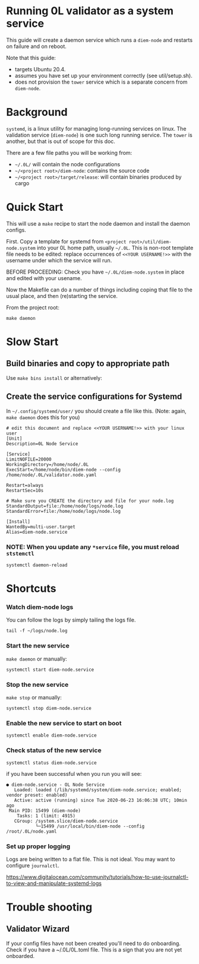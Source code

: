 # Running 0L validator as a system service
This guide will create a daemon service which runs a `diem-node` and restarts on failure and on reboot. 

Note that this guide:
- targets Ubuntu 20.4.
- assumes you have set up your environment correctly (see util/setup.sh).
- does not provision the `tower` service which is a separate concern from `diem-node`.

# Background
`systemd`, is a linux utility for managing long-running services on linux. The validation service (`diem-node`) is one such long running service. The `tower` is another, but that is out of scope for this doc.

There are a few file paths you will be working from:

- `~/.0L/` will contain the node configurations
- `~/<project root>/diem-node`: contains the source code
- `~/<project root>/target/release`: will contain binaries produced by cargo

# Quick Start

This will use a `make` recipe to start the node daemon and install the daemon configs.

First. Copy a template for systemd from `<project root>/util/diem-node.system` into your 0L home path, usually `~/.0L`. This is non-root template file needs to be edited: replace occurrences of `<<YOUR USERNAME!>>` with the username under which the service will run.

BEFORE PROCEEDING: Check you have `~/.0L/diem-node.system` in place and edited with your usename.

Now the Makefile can do a number of things including coping that file to the usual place, and then (re)starting the service.

From the project root:

`make daemon`

# Slow Start

## Build binaries and copy to appropriate path
Use `make bins install` or alternatively:


## Create the service configurations for Systemd
In `~/.config/systemd/user/` you should create a file like this. (Note: again, `make daemon` does this for you)

```
# edit this document and replace <<YOUR USERNAME!>> with your linux user
[Unit]
Description=0L Node Service

[Service]
LimitNOFILE=20000
WorkingDirectory=/home/node/.0L
ExecStart=/home/node/bin/diem-node --config /home/node/.0L/validator.node.yaml

Restart=always
RestartSec=10s

# Make sure you CREATE the directory and file for your node.log
StandardOutput=file:/home/node/logs/node.log
StandardError=file:/home/node/logs/node.log

[Install]
WantedBy=multi-user.target
Alias=diem-node.service

```
### NOTE: When you update any `*service` file, you must reload `ststemctl`
`systemctl daemon-reload`


# Shortcuts 

### Watch diem-node logs

You can follow the logs by simply tailing the logs file.

`tail -f ~/logs/node.log`

### Start the new service
`make daemon` or manually:

`systemctl start diem-node.service`

### Stop the new service
`make stop` or manually:

`systemctl stop diem-node.service`

### Enable the new service to start on boot
`systemctl enable diem-node.service`

### Check status of the new service
`systemctl status diem-node.service`

if you have been successful when you run you will see:
```
● diem-node.service - OL Node Service
   Loaded: loaded (/lib/systemd/system/diem-node.service; enabled; vendor preset: enabled)
   Active: active (running) since Tue 2020-06-23 16:06:38 UTC; 10min ago
 Main PID: 15499 (diem-node)
    Tasks: 1 (limit: 4915)
   CGroup: /system.slice/diem-node.service
           └─15499 /usr/local/bin/diem-node --config /root/.0L/node.yaml
```

### Set up proper logging

Logs are being written to a flat file. This is not ideal. You may want to configure `journalctl`.

https://www.digitalocean.com/community/tutorials/how-to-use-journalctl-to-view-and-manipulate-systemd-logs


# Trouble shooting
## Validator Wizard

If your config files have not been created you'll need to do onboarding. Check if you have a  ~/.0L/0L.toml file. This is a sign that you are not yet onboarded.
